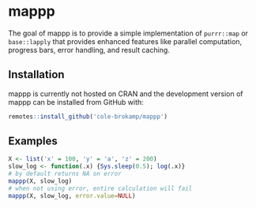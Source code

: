 
# mappp

The goal of mappp is to provide a simple implementation of `purrr::map` or `base::lapply` that provides enhanced features like parallel computation, progress bars, error handling, and result caching.

## Installation

mappp is currently not hosted on CRAN and the development version of mappp can be installed from GitHub with:

```r
remotes::install_github('cole-brokamp/mappp')
```

<!-- You can install the released version of mappp from [CRAN](https://CRAN.R-project.org) with: -->

<!-- ``` r -->
<!-- install.packages("mappp") -->
<!-- ``` -->

## Examples

```r
X <- list('x' = 100, 'y' = 'a', 'z' = 200)
slow_log <- function(.x) {Sys.sleep(0.5); log(.x)}
# by default returns NA on error
mappp(X, slow_log)
# when not using error, entire calculation will fail
mappp(X, slow_log, error.value=NULL)
```
